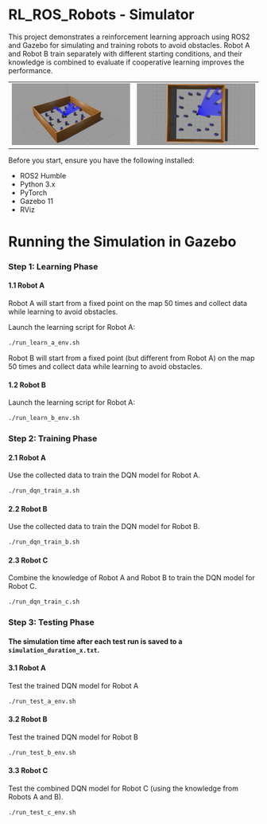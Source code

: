 # RL_ROS_Robots - Simulator

This project demonstrates a reinforcement learning approach using ROS2 and Gazebo for simulating and training robots to avoid obstacles. Robot A and Robot B train separately with different starting conditions, and their knowledge is combined to evaluate if cooperative learning improves the performance.


<table>
  <tr>
    <td><img src="./image_1.png" alt="image1"/></td>
    <td><img src="./image_2.png" alt="image2"/></td>
  </tr>
</table>

Before you start, ensure you have the following installed:

- ROS2 Humble
- Python 3.x
- PyTorch
- Gazebo 11
- RViz


# Running the Simulation in Gazebo

### Step 1: Learning Phase

#### 1.1 Robot A

Robot A will start from a fixed point on the map 50 times and collect data while learning to avoid obstacles.

Launch the learning script for Robot A:
   ```bash
   ./run_learn_a_env.sh
   ```
Robot B will start from a fixed point (but different from Robot A) on the map 50 times and collect data while learning to avoid obstacles.

#### 1.2 Robot B

Launch the learning script for Robot A:
   ```bash
   ./run_learn_b_env.sh
   ```

### Step 2: Training Phase

#### 2.1 Robot A

Use the collected data to train the DQN model for Robot A.

   ```bash
   ./run_dqn_train_a.sh
   ```

#### 2.2 Robot B

Use the collected data to train the DQN model for Robot B.

   ```bash
   ./run_dqn_train_b.sh
   ```

#### 2.3 Robot C

Combine the knowledge of Robot A and Robot B to train the DQN model for Robot C.

   ```bash
   ./run_dqn_train_c.sh
   ```

### Step 3: Testing Phase

#### The simulation time after each test run is saved to a `simulation_duration_x.txt`.

#### 3.1 Robot A

Test the trained DQN model for Robot A

   ```bash
   ./run_test_a_env.sh
   ```

#### 3.2 Robot B

Test the trained DQN model for Robot B

   ```bash
   ./run_test_b_env.sh
   ```

#### 3.3 Robot C

Test the combined DQN model for Robot C (using the knowledge from Robots A and B).

   ```bash
   ./run_test_c_env.sh
   ```

